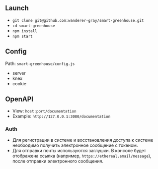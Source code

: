 ## Launch
- `git clone git@github.com:wanderer-gray/smart-greenhouse.git`
- `cd smart-greenhouse`
- `npm install`
- `npm start`

## Config
Path: `smart-greenhouse/config.js`
- server
- knex
- cookie

## OpenAPI
- View: `host:port/documentation`
- Example: `http://127.0.0.1:3080/documentation`

### Auth
- Для регистрации в системе и восстановления доступа к системе необходимо получить электронное сообщение с токеном.
- Для отправки почты используются заглушки. В консоле будет отображена ссылка (например, `https://ethereal.email/message`), после отправки электронного сообщения.
